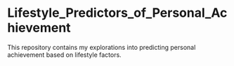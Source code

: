 # Lifestyle_Predictors_of_Personal_Achievement
This repository contains my explorations into predicting personal achievement based on lifestyle factors.
